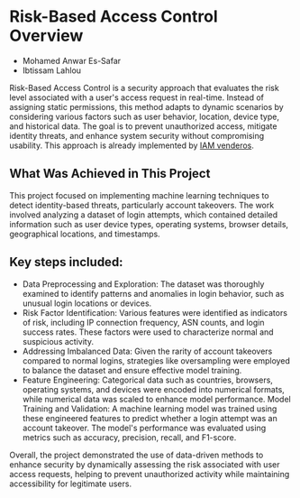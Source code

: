 # Risk-Based Access Control Overview

- Mohamed Anwar Es-Safar
- Ibtissam Lahlou

Risk-Based Access Control is a security approach that evaluates the risk level associated with a user's access request in real-time. Instead of assigning static permissions, this method adapts to dynamic scenarios by considering various factors such as user behavior, location, device type, and historical data. The goal is to prevent unauthorized access, mitigate identity threats, and enhance system security without compromising usability. This approach is already implemented by [IAM venderos](https://learn.microsoft.com/en-us/entra/id-protection/concept-identity-protection-policies).

## What Was Achieved in This Project
This project focused on implementing machine learning techniques to detect identity-based threats, particularly account takeovers. The work involved analyzing a dataset of login attempts, which contained detailed information such as user device types, operating systems, browser details, geographical locations, and timestamps.

## Key steps included:

- Data Preprocessing and Exploration: The dataset was thoroughly examined to identify patterns and anomalies in login behavior, such as unusual login locations or devices.
- Risk Factor Identification: Various features were identified as indicators of risk, including IP connection frequency, ASN counts, and login success rates. These factors were used to characterize normal and suspicious activity.
- Addressing Imbalanced Data: Given the rarity of account takeovers compared to normal logins, strategies like oversampling were employed to balance the dataset and ensure effective model training.
- Feature Engineering: Categorical data such as countries, browsers, operating systems, and devices were encoded into numerical formats, while numerical data was scaled to enhance model performance.
Model Training and Validation: A machine learning model was trained using these engineered features to predict whether a login attempt was an account takeover. The model's performance was evaluated using metrics such as accuracy, precision, recall, and F1-score.


Overall, the project demonstrated the use of data-driven methods to enhance security by dynamically assessing the risk associated with user access requests, helping to prevent unauthorized activity while maintaining accessibility for legitimate users.
